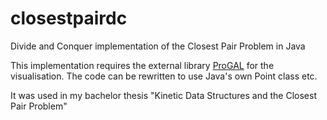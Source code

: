 closestpairdc
=============

Divide and Conquer implementation of the Closest Pair Problem in Java


This implementation requires the external library [ProGAL](http://www.diku.dk/~rfonseca/ProGAL/) for the visualisation. The code can be rewritten to use Java's own Point class etc.

It was used in my bachelor thesis "Kinetic Data Structures and the Closest Pair Problem"
